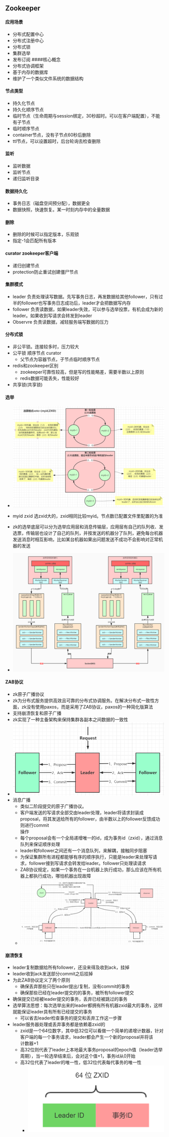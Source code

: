 ## Zookeeper 

#### 应用场景
- 分布式配置中心
- 分布式注册中心
- 分布式锁
- 集群选举
- 发布订阅
####核心概念
- 分布式协调框架
- 基于内存的数据库
- 维护了一个类似文件系统的数据结构
#### 节点类型
- 持久化节点
- 持久化顺序节点
- 临时节点（生命周期与session绑定，30秒超时。可以在客户端配置），不能有子节点
- 临时顺序节点
- container节点，没有子节点60秒后删除
- ttl节点，可以设置超时，后台轮询去检查删除
#### 监听
- 监听数据
- 监听节点
- 递归监听目录
#### 数据持久化
- 事务日志（磁盘空间预分配），数据更全
- 数据快照，快速恢复。某一时刻内存中的全量数据
#### 删除
- 删除的时候可以指定版本，乐观锁
- 指定-1会匹配所有版本
#### curator zookeeper客户端
- 递归创建节点
- protection防止重试创建僵尸节点
#### 集群模式
- leader 负责处理读写数据。先写事务日志，再发数据给其他follower，只有过半的follower也写事务日志成功后，leader才会把数据写内存
- follower 负责读数据，如果leader失效，可以参与选举投票，有机会成为新的leader。如果收到写请求会转发到leader
- Observre 负责读数据，减轻服务端写数据的压力
#### 分布式锁
- 非公平锁。连接较多时，压力较大
- 公平锁 顺序节点 curator
  - 父节点为容器节点，子节点临时顺序节点
- redis和zookeeper区别
  - zookeeper可靠性较高，但是写的性能略差，需要半数以上原则
  - redis数据可能丢失，性能较好
- 共享锁(共享锁)
#### 选举 
- ![](./pic/zk_sel.png)
- myid zxid 选zxid大的，zxid相同比较myid。节点数已配置文件里配置的为准

- zk的选举底层可以分为选举应用层和消息传输层，应用层有自己的队列收、发选票，传输层也设计了自己的队列，并按发送的机器分了队列，避免每台机器  
发送消息时相互影响，比如某台机器如果出问题发送不成功不会影响对正常机器的发送  
- ![](./pic/zk_queue.png "zk队列")  
#### ZAB协议
- zk原子广播协议
- zk为分布式服务提供高效且可靠的分布式协调服务。在解决分布式一致性方面，zk没有使用paxos，而是采用了ZAB协议，paxos的一种简化版算法
- 支持崩溃恢复和原子广播
- zk实现了一种主备架构来保持集群各副本之间数据的一致性
- ![](./pic/zk_broadcast.png "zk广播")  
- 消息广播
  - 类似二阶段提交的原子广播协议。
  - 客户端发送的写请求全部交由leader处理，leader将请求封装成proposal，将其发送给所有的follower，由半数以上的follower反馈成功则进行commit  
  操作
  - 每个proposal会有一个全局递增唯一的id，成为事务id（zxid），通过消息队列来保证顺序处理
  - leader和follower之间还有一个消息队列，来解耦，接触同步阻塞
  - 为保证集群所有进程都能够有序的顺序执行，只能是leader来处理写请求，follower接到写请求会转发给leader。follower只处理读请求
  - ZAB协议规定，如果一个事务在一台机器上执行成功，那么应该在所有机器上都执行成功，哪怕机器出现故障
  - ![](./pic/zk_broadcast_process.png "zk广播流程") 
#### 崩溃恢复
- leader复制数据给所有follower，还没来得及收到ack，挂掉
- leader收到ack发送部分commit之后挂掉
- 为此ZAB协议定义了两个原则
  - 确保丢弃那些只在leader提出/复制，没有commit的事务
  - 确保那些已经在leader提交的的事务，被所有follower提交
- 确保提交已经被leader提交的事务，丢弃已经被跳过的事务
- 选举算法思想：每次选举出来的leader都拥有所有机器zxid最大的事务，这样就能保证leader具有所有已经提交的事务
  - 可以省去leader检查事务的提交和丢弃工作这一步骤
- leader服务器处理或丢弃事务都是依赖着zxid的
  - zxid是一个64位数字，其中低32位可以看做一个简单的递增计数器，针对客户端的每一个事务请求，leader都会产生一个新的proposal并将该  
  计数器+1
  - 高32位则代表了leader上本地最大事务proposal的epoch值（leader选举周期），当一轮选举结束后，会对这个值+1，事务id从0开始 
  - 高32位代表了leader的唯一性，低32位代表每代事务的唯一性
    - ![](./pic/zk_zxid.png "zxid") 